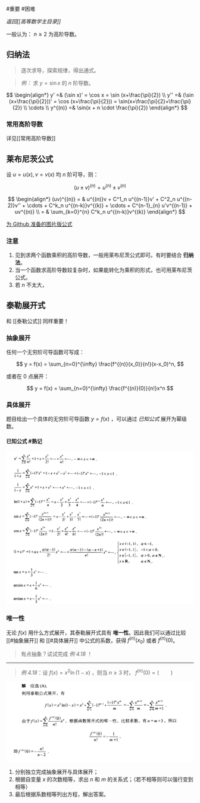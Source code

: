 #重要 #困难

*返回[[高等数学主目录]]*

一般认为： $n \ge 2$ 为高阶导数。

## 归纳法

> 逐次求导，探索规律，得出通式。

> *例：* 求 $y=\sin x$ 的 $n$ 阶导数。

$$
\begin{align*}
 y’ =& (\sin x)’ = \cos x = \sin (x+\frac{\pi}{2}) \\
 y'' =& (\sin (x+\frac{\pi}{2}))’ = \cos (x+\frac{\pi}{2})) = \sin(x+\frac{\pi}{2}+\frac{\pi}{2}) \\
 \cdots \\
 y^{(n)} =& \sin(x + n \cdot \frac{\pi}{2})
\end{align*}
$$

### 常用高阶导数

详见[[常用高阶导数]]

## 莱布尼茨公式

设 $u = u(x), v = v(x)$ 均 $n$ 阶可导，则：

$$
(u \pm v)^{(n)} = u^{(n)} \pm v^{(n)}
$$

$$
\begin{align*}
  (uv)^{(n)} = & u^{(n)}v + C^1_n u^{(n-1)}v’ + C^2_n u^{(n-2)}v’’ + \cdots + C^k_n u^{(n-k)}v^{(k)} + \cdots + C^{n-1}_{n} u’v^{(n-1)} + uv^{(n)} \\
  = & \sum_{k=0}^{n} C^k_n u^{(n-k)}v^{(k)}
\end{align*}
$$

[为 Github 准备的图片版公式](/assets/formulas/Leibniz_formula.jpg)


### 注意

1. 见到求两个函数乘积的高阶导数，一般用莱布尼茨公式即可。有时要结合 **归纳法**。
2. 当一个函数求高阶导数较复杂时，如果能转化为乘积的形式，也可用莱布尼茨公式。
3. 若 $n$ 不太大，


## 泰勒展开式

和 [[泰勒公式]] 同样重要！

### 抽象展开

任何一个无穷阶可导函数可写成：

$$
y = f(x) = \sum_{n=0}^{\infty} \frac{f^{(n)}(x_0)}{n!}(x-x_0)^n,
$$

或者在 $0$ 点展开：

$$
y = f(x) = \sum_{n=0}^{\infty} \frac{f^{(n)}(0)}{n!}x^n
$$

### 具体展开

题目给出一个具体的无穷阶可导函数 $y=f(x)$ ，可以通过 *已知公式* 展开为幂级数。

#### 已知公式 #熟记 


![known formula](/assets/Taylor_known_formula.jpg)

### 唯一性

无论 $f(x)$ 用什么方式展开，其泰勒展开式具有 **唯一性**。因此我们可以通过比较 [[#抽象展开]] 和 [[#具体展开]] 中公式的系数，获得 $f^{(n)}(x_0)$ 或者 $f^{(n)}(0)$。

> 有点抽象？试试完成 *例 4.18* ！

***

> *例 4.18*：设 $f(x) = x^2 \ln (1-x)$ ，则当 $n \ge 3$ 时， $f^{(n)}(0) = (\qquad)$

![solution](/assets/eg_4.18_sol.jpg)

1. 分别独立完成抽象展开与具体展开；
2. 根据自变量 $x$ 的次数相等，求出 $n$ 和 $m$ 的关系式；（若不相等则可以强行变到相等）
3. 最后根据系数相等列出方程，解出答案。